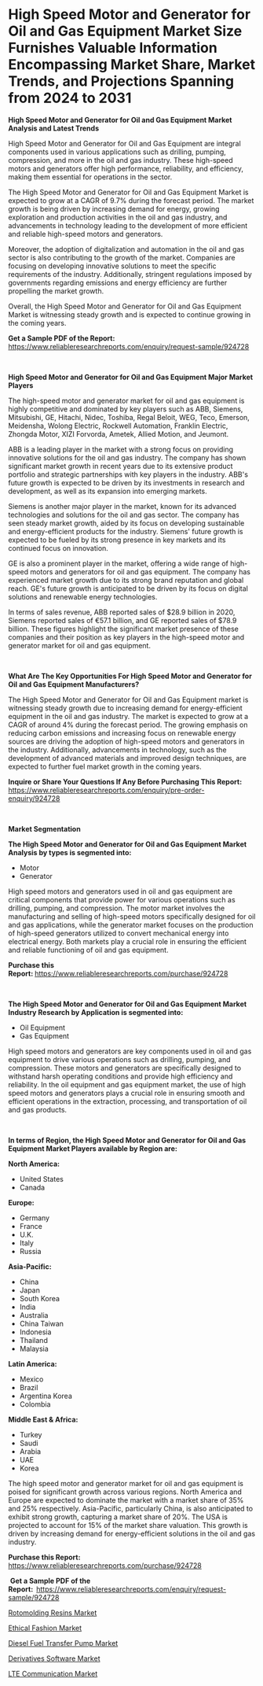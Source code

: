 <p><h1>High Speed Motor and Generator for Oil and Gas Equipment Market Size Furnishes Valuable Information Encompassing Market Share, Market Trends, and Projections Spanning from 2024 to 2031</h1></p><p><strong>High Speed Motor and Generator for Oil and Gas Equipment Market Analysis and Latest Trends</strong></p>
<p><p>High Speed Motor and Generator for Oil and Gas Equipment are integral components used in various applications such as drilling, pumping, compression, and more in the oil and gas industry. These high-speed motors and generators offer high performance, reliability, and efficiency, making them essential for operations in the sector.</p><p>The High Speed Motor and Generator for Oil and Gas Equipment Market is expected to grow at a CAGR of 9.7% during the forecast period. The market growth is being driven by increasing demand for energy, growing exploration and production activities in the oil and gas industry, and advancements in technology leading to the development of more efficient and reliable high-speed motors and generators.</p><p>Moreover, the adoption of digitalization and automation in the oil and gas sector is also contributing to the growth of the market. Companies are focusing on developing innovative solutions to meet the specific requirements of the industry. Additionally, stringent regulations imposed by governments regarding emissions and energy efficiency are further propelling the market growth.</p><p>Overall, the High Speed Motor and Generator for Oil and Gas Equipment Market is witnessing steady growth and is expected to continue growing in the coming years.</p></p>
<p><strong>Get a Sample PDF of the Report:&nbsp;</strong> <a href="https://www.reliableresearchreports.com/enquiry/request-sample/924728">https://www.reliableresearchreports.com/enquiry/request-sample/924728</a></p>
<p>&nbsp;</p>
<p><strong>High Speed Motor and Generator for Oil and Gas Equipment Major Market Players</strong></p>
<p><p>The high-speed motor and generator market for oil and gas equipment is highly competitive and dominated by key players such as ABB, Siemens, Mitsubishi, GE, Hitachi, Nidec, Toshiba, Regal Beloit, WEG, Teco, Emerson, Meidensha, Wolong Electric, Rockwell Automation, Franklin Electric, Zhongda Motor, XIZI Forvorda, Ametek, Allied Motion, and Jeumont.</p><p>ABB is a leading player in the market with a strong focus on providing innovative solutions for the oil and gas industry. The company has shown significant market growth in recent years due to its extensive product portfolio and strategic partnerships with key players in the industry. ABB's future growth is expected to be driven by its investments in research and development, as well as its expansion into emerging markets.</p><p>Siemens is another major player in the market, known for its advanced technologies and solutions for the oil and gas sector. The company has seen steady market growth, aided by its focus on developing sustainable and energy-efficient products for the industry. Siemens' future growth is expected to be fueled by its strong presence in key markets and its continued focus on innovation.</p><p>GE is also a prominent player in the market, offering a wide range of high-speed motors and generators for oil and gas equipment. The company has experienced market growth due to its strong brand reputation and global reach. GE's future growth is anticipated to be driven by its focus on digital solutions and renewable energy technologies.</p><p>In terms of sales revenue, ABB reported sales of $28.9 billion in 2020, Siemens reported sales of €57.1 billion, and GE reported sales of $78.9 billion. These figures highlight the significant market presence of these companies and their position as key players in the high-speed motor and generator market for oil and gas equipment.</p></p>
<p>&nbsp;</p>
<p><strong>What Are The Key Opportunities For High Speed Motor and Generator for Oil and Gas Equipment Manufacturers?</strong></p>
<p><p>The High Speed Motor and Generator for Oil and Gas Equipment market is witnessing steady growth due to increasing demand for energy-efficient equipment in the oil and gas industry. The market is expected to grow at a CAGR of around 4% during the forecast period. The growing emphasis on reducing carbon emissions and increasing focus on renewable energy sources are driving the adoption of high-speed motors and generators in the industry. Additionally, advancements in technology, such as the development of advanced materials and improved design techniques, are expected to further fuel market growth in the coming years.</p></p>
<p><strong>Inquire or Share Your Questions If Any Before Purchasing This Report:</strong> <a href="https://www.reliableresearchreports.com/enquiry/pre-order-enquiry/924728">https://www.reliableresearchreports.com/enquiry/pre-order-enquiry/924728</a></p>
<p>&nbsp;</p>
<p><strong>Market Segmentation</strong></p>
<p><strong>The High Speed Motor and Generator for Oil and Gas Equipment Market Analysis by types is segmented into:</strong></p>
<p><ul><li>Motor</li><li>Generator</li></ul></p>
<p><p>High speed motors and generators used in oil and gas equipment are critical components that provide power for various operations such as drilling, pumping, and compression. The motor market involves the manufacturing and selling of high-speed motors specifically designed for oil and gas applications, while the generator market focuses on the production of high-speed generators utilized to convert mechanical energy into electrical energy. Both markets play a crucial role in ensuring the efficient and reliable functioning of oil and gas equipment.</p></p>
<p><strong>Purchase this Report:&nbsp;</strong><a href="https://www.reliableresearchreports.com/purchase/924728">https://www.reliableresearchreports.com/purchase/924728</a></p>
<p>&nbsp;</p>
<p><strong>The High Speed Motor and Generator for Oil and Gas Equipment Market Industry Research by Application is segmented into:</strong></p>
<p><ul><li>Oil Equipment</li><li>Gas Equipment</li></ul></p>
<p><p>High speed motors and generators are key components used in oil and gas equipment to drive various operations such as drilling, pumping, and compression. These motors and generators are specifically designed to withstand harsh operating conditions and provide high efficiency and reliability. In the oil equipment and gas equipment market, the use of high speed motors and generators plays a crucial role in ensuring smooth and efficient operations in the extraction, processing, and transportation of oil and gas products.</p></p>
<p>&nbsp;</p>
<p><strong>In terms of Region, the High Speed Motor and Generator for Oil and Gas Equipment Market Players available by Region are:</strong></p>
<p>
    <p> <strong> North America: </strong>
        <ul>
            <li>United States</li>
            <li>Canada</li>
        </ul>
        </p> 
    <p> <strong> Europe: </strong>
        <ul>
            <li>Germany</li>
            <li>France</li>
            <li>U.K.</li>
            <li>Italy</li>
            <li>Russia</li>
        </ul>
        </p> 
    <p> <strong> Asia-Pacific: </strong>
        <ul>
            <li>China</li>
            <li>Japan</li>
            <li>South Korea</li>
            <li>India</li>
            <li>Australia</li>
            <li>China Taiwan</li>
            <li>Indonesia</li>
            <li>Thailand</li>
            <li>Malaysia</li>
        </ul>
        </p> 
    <p> <strong> Latin America: </strong>
        <ul>
            <li>Mexico</li>
            <li>Brazil</li>
            <li>Argentina Korea</li>
            <li>Colombia</li>
        </ul>
        </p> 
    <p> <strong> Middle East & Africa: </strong>
        <ul>
            <li>Turkey</li>
            <li>Saudi</li>
            <li>Arabia</li>
            <li>UAE</li>
            <li>Korea</li>
        </ul>
    </p>
    </p>
<p><p>The high speed motor and generator market for oil and gas equipment is poised for significant growth across various regions. North America and Europe are expected to dominate the market with a market share of 35% and 25% respectively. Asia-Pacific, particularly China, is also anticipated to exhibit strong growth, capturing a market share of 20%. The USA is projected to account for 15% of the market share valuation. This growth is driven by increasing demand for energy-efficient solutions in the oil and gas industry.</p></p>
<p><strong>Purchase this Report: </strong><a href="https://www.reliableresearchreports.com/purchase/924728">https://www.reliableresearchreports.com/purchase/924728</a></p>
<p>&nbsp;<strong>Get a Sample PDF of the Report:&nbsp;&nbsp;</strong><a href="https://www.reliableresearchreports.com/enquiry/request-sample/924728">https://www.reliableresearchreports.com/enquiry/request-sample/924728</a></p>
<p><strong></strong></p>
<p><p><a href="https://medium.com/@cathymaggio/rotomolding-resins-market-size-and-market-trends-complete-industry-overview-2024-to-2031-8959218e8b52">Rotomolding Resins Market</a></p><p><a href="https://medium.com/@cathymaggio/ethical-fashion-market-research-report-its-history-and-forecast-2024-to-2031-e6a228d439dd">Ethical Fashion Market</a></p><p><a href="https://medium.com/@cathymaggio/diesel-fuel-transfer-pump-market-size-and-market-trends-complete-industry-overview-2024-to-2031-c0b7f0c8aa88">Diesel Fuel Transfer Pump Market</a></p><p><a href="https://medium.com/@cathymaggio/derivatives-software-market-comprehensive-assessment-by-type-application-and-geography-ec50be32a207">Derivatives Software Market</a></p><p><a href="https://medium.com/@cathymaggio/lte-communication-market-insight-market-trends-growth-forecasted-from-2024-to-2031-2697cba177cd">LTE Communication Market</a></p></p>